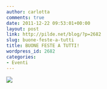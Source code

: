 ```yaml
---
author: carlotta
comments: true
date: 2011-12-22 09:53:01+00:00
layout: post
link: http://pilde.net/blog/?p=2682
slug: buone-feste-a-tutti
title: BUONE FESTE A TUTTI!
wordpress_id: 2682
categories:
- Eventi
---
```


![]({{baseurl}}/uploads/2011/12/natale11_blog.png)



